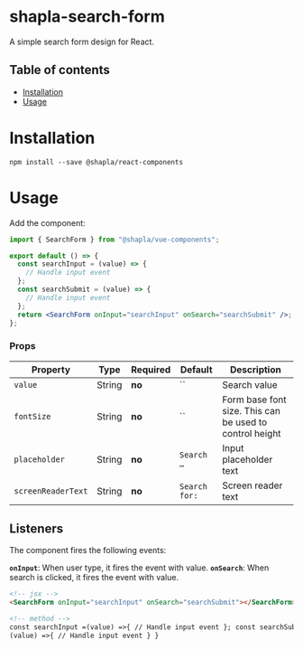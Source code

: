 # shapla-search-form

A simple search form design for React.

## Table of contents

- [Installation](#installation)
- [Usage](#usage)

# Installation

```
npm install --save @shapla/react-components
```

# Usage

Add the component:

```jsx
import { SearchForm } from "@shapla/vue-components";

export default () => {
  const searchInput = (value) => {
    // Handle input event
  };
  const searchSubmit = (value) => {
    // Handle input event
  };
  return <SearchForm onInput="searchInput" onSearch="searchSubmit" />;
};
```

### Props

| Property           | Type   | Required | Default       | Description                                             |
| ------------------ | ------ | -------- | ------------- | ------------------------------------------------------- |
| `value`            | String | **no**   | ``            | Search value                                            |
| `fontSize`         | String | **no**   | ``            | Form base font size. This can be used to control height |
| `placeholder`      | String | **no**   | `Search …`    | Input placeholder text                                  |
| `screenReaderText` | String | **no**   | `Search for:` | Screen reader text                                      |

## Listeners

The component fires the following events:

**`onInput`**: When user type, it fires the event with value.
**`onSearch`**: When search is clicked, it fires the event with value.

```html
<!-- jsx -->
<SearchForm onInput="searchInput" onSearch="searchSubmit"></SearchForm>

<!-- method -->
const searchInput =(value) =>{ // Handle input event }; const searchSubmit =
(value) =>{ // Handle input event } }
```
